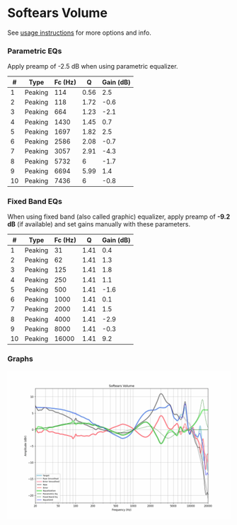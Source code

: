 # Softears Volume
See [usage instructions](https://github.com/jaakkopasanen/AutoEq#usage) for more options and info.

### Parametric EQs
Apply preamp of -2.5 dB when using parametric equalizer.

|   # | Type    |   Fc (Hz) |    Q |   Gain (dB) |
|-----|---------|-----------|------|-------------|
|   1 | Peaking |       114 | 0.56 |         2.5 |
|   2 | Peaking |       118 | 1.72 |        -0.6 |
|   3 | Peaking |       664 | 1.23 |        -2.1 |
|   4 | Peaking |      1430 | 1.45 |         0.7 |
|   5 | Peaking |      1697 | 1.82 |         2.5 |
|   6 | Peaking |      2586 | 2.08 |        -0.7 |
|   7 | Peaking |      3057 | 2.91 |        -4.3 |
|   8 | Peaking |      5732 | 6    |        -1.7 |
|   9 | Peaking |      6694 | 5.99 |         1.4 |
|  10 | Peaking |      7436 | 6    |        -0.8 |

### Fixed Band EQs
When using fixed band (also called graphic) equalizer, apply preamp of **-9.2 dB** (if available) and set gains manually with these parameters.

|   # | Type    |   Fc (Hz) |    Q |   Gain (dB) |
|-----|---------|-----------|------|-------------|
|   1 | Peaking |        31 | 1.41 |         0.4 |
|   2 | Peaking |        62 | 1.41 |         1.3 |
|   3 | Peaking |       125 | 1.41 |         1.8 |
|   4 | Peaking |       250 | 1.41 |         1.1 |
|   5 | Peaking |       500 | 1.41 |        -1.6 |
|   6 | Peaking |      1000 | 1.41 |         0.1 |
|   7 | Peaking |      2000 | 1.41 |         1.5 |
|   8 | Peaking |      4000 | 1.41 |        -2.9 |
|   9 | Peaking |      8000 | 1.41 |        -0.3 |
|  10 | Peaking |     16000 | 1.41 |         9.2 |

### Graphs
![](./Softears%20Volume.png)

